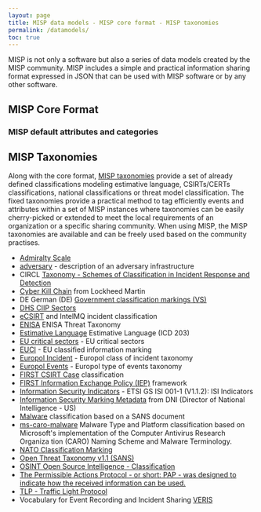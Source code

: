 ```yaml
---
layout: page
title: MISP data models - MISP core format - MISP taxonomies
permalink: /datamodels/
toc: true
---
```


MISP is not only a software but also a series of data models created by the MISP community. MISP includes a simple and practical information sharing format expressed in JSON that can be used with MISP software or by any other software.

## MISP Core Format

### MISP default attributes and categories

## MISP Taxonomies

Along with the core format, [MISP taxonomies](https://www.github.com/MISP/misp-taxonomies/) provide a set of already defined classifications modeling estimative language, CSIRTs/CERTs classifications, national classifications or threat model classification. The fixed taxonomies provide a practical method to tag efficiently events and attributes within a set of MISP instances where taxonomies can be easily cherry-picked or extended to meet the local requirements of an organization or a specific sharing community. When using MISP, the MISP taxonomies are available and can be freely used based on the community practises.

- [Admiralty Scale](https://github.com/MISP/misp-taxonomies/admiralty-scale)
- [adversary](https://github.com/MISP/misp-taxonomies/adversary) - description of an adversary infrastructure
- CIRCL [Taxonomy - Schemes of Classification in Incident Response and Detection](https://github.com/MISP/misp-taxonomies/circl)
- [Cyber Kill Chain](https://github.com/MISP/misp-taxonomies/kill-chain) from Lockheed Martin
- DE German (DE) [Government classification markings (VS)](https://github.com/MISP/misp-taxonomies/de-vs)
- [DHS CIIP Sectors](https://github.com/MISP/misp-taxonomies/dhs-ciip-sectors)
- [eCSIRT](https://github.com/MISP/misp-taxonomies/ecsirt) and IntelMQ incident classification
- [ENISA](https://github.com/MISP/misp-taxonomies/enisa) ENISA Threat Taxonomy
- [Estimative Language](https://github.com/MISP/misp-taxonomies/estimative-language) Estimative Language (ICD 203)
- [EU critical sectors](https://github.com/MISP/misp-taxonomies/eu-critical-sectors) - EU critical sectors
- [EUCI](https://github.com/MISP/misp-taxonomies/euci) - EU classified information marking
- [Europol Incident](https://github.com/MISP/misp-taxonomies/europol-incident) - Europol class of incident taxonomy
- [Europol Events](https://github.com/MISP/misp-taxonomies/europol-events) - Europol type of events taxonomy
- [FIRST CSIRT Case](https://github.com/MISP/misp-taxonomies/csirt_case_classification) classification
- [FIRST Information Exchange Policy (IEP)](https://github.com/MISP/misp-taxonomies/iep) framework
- [Information Security Indicators](https://github.com/MISP/misp-taxonomies/information-security-indicators) -  ETSI GS ISI 001-1 (V1.1.2): ISI Indicators 
- [Information Security Marking Metadata](https://github.com/MISP/misp-taxonomies/dni-ism) from DNI (Director of National Intelligence - US)
- [Malware](https://github.com/MISP/misp-taxonomies/malware) classification based on a SANS document
- [ms-caro-malware](https://github.com/MISP/misp-taxonomies/ms-caro-malware) Malware Type and Platform classification based on Microsoft's implementation of the Computer Antivirus Research Organiza
tion (CARO) Naming Scheme and Malware Terminology.
- [NATO Classification Marking](https://github.com/MISP/misp-taxonomies/nato)
- [Open Threat Taxonomy v1.1 (SANS)](https://github.com/MISP/misp-taxonomies/open-threat)
- [OSINT Open Source Intelligence - Classification](https://github.com/MISP/misp-taxonomies/osint)
- [The Permissible Actions Protocol - or short: PAP - was designed to indicate how the received information can be used.](https://github.com/MISP/misp-taxonomies/pap)
- [TLP - Traffic Light Protocol](https://github.com/MISP/misp-taxonomies/tlp)
- Vocabulary for Event Recording and Incident Sharing [VERIS](https://github.com/MISP/misp-taxonomies/veris)



